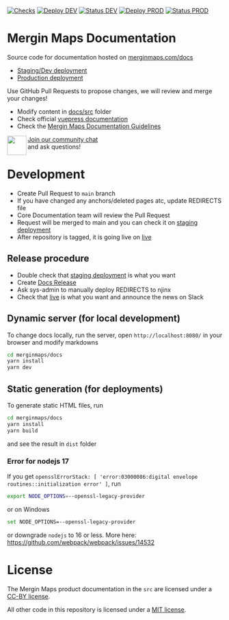 [![Checks](https://github.com/MerginMaps/docs/actions/workflows/checks.yml/badge.svg)](https://github.com/MerginMaps/docs/actions/workflows/checks.yml)
[![Deploy DEV](https://github.com/MerginMaps/docs/actions/workflows/dist-dev.yml/badge.svg)](https://github.com/MerginMaps/docs/actions/workflows/dist-dev.yml)
[![Status DEV](https://github.com/MerginMaps/docs/actions/workflows/status-dev.yml/badge.svg)](https://github.com/MerginMaps/docs/actions/workflows/status-dev.yml)
[![Deploy PROD](https://github.com/MerginMaps/docs/actions/workflows/dist-prod.yml/badge.svg)](https://github.com/MerginMaps/docs/actions/workflows/dist-prod.yml)
[![Status PROD](https://github.com/MerginMaps/docs/actions/workflows/status-prod.yml/badge.svg)](https://github.com/MerginMaps/docs/actions/workflows/status-prod.yml)

# Mergin Maps Documentation

Source code for documentation hosted on [merginmaps.com/docs](https://merginmaps.com/docs)

- [Staging/Dev deployment](https://dev.merginmaps.com/docs)
- [Production deployment](https://merginmaps.com/docs)

Use GitHub Pull Requests to propose changes, we will review and merge your changes!

- Modify content in [docs/src](./content) folder
- Check official [vuepress documentation](https://vuepress.vuejs.org/)
- Check the [Mergin Maps Documentation Guidelines](https://merginmaps.com/docs/misc/write-docs/)

<div><img align="left" width="45" height="45" src="https://raw.githubusercontent.com/MerginMaps/docs/main/src/.vuepress/public/slack.svg"><a href="https://merginmaps.com/community/join">Join our community chat</a><br/>and ask questions!</div>

# Development

 - Create Pull Request to `main` branch
 - If you have changed any anchors/deleted pages atc, update REDIRECTS file
 - Core Documentation team will review the Pull Request
 - Request will be merged to main and you can check it on [staging deployment](https://dev.merginmaps.com/docs)
 - After repository is tagged, it is going live on [live](https://merginmaps.com/docs)
 
## Release procedure
 
 - Double check that [staging deployment](https://dev.merginmaps.com/docs) is what you want
 - Create [Docs Release](https://github.com/MerginMaps/docs/releases)
 - Ask sys-admin to manually deploy REDIRECTS to njinx
 - Check that [live](https://merginmaps.com/docs) is what you want and announce the news on Slack
 
## Dynamic server (for local development)
To change docs locally, run the server, open `http://localhost:8080/` in your browser and modify markdowns

```bash
cd merginmaps/docs
yarn install
yarn dev
```

## Static generation (for deployments)

To generate static HTML files, run 

```bash
cd merginmaps/docs
yarn install
yarn build
```

and see the result in `dist` folder

### Error for nodejs 17

If you get `opensslErrorStack: [ 'error:03000086:digital envelope routines::initialization error' ]`, run
 ```bash
 export NODE_OPTIONS=--openssl-legacy-provider
 ```
 
 or on Windows
 ```bash
 set NODE_OPTIONS=--openssl-legacy-provider
 ```
  
 or downgrade `nodejs` to 16 or less. More here: https://github.com/webpack/webpack/issues/14532

# License

The Mergin Maps product documentation in the `src` are licensed under a [CC-BY license](LICENSE).

All other code in this repository is licensed under a [MIT license](LICENSE-CODE).
